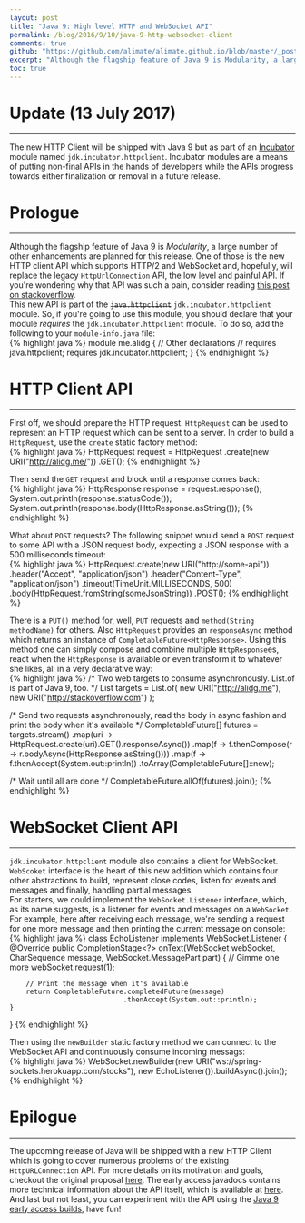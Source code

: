 ```yaml
---
layout: post
title: "Java 9: High level HTTP and WebSocket API"
permalink: /blog/2016/9/10/java-9-http-websocket-client
comments: true
github: "https://github.com/alimate/alimate.github.io/blob/master/_posts/2016-9-10-java-9-http-websocket-client.md"
excerpt: "Although the flagship feature of Java 9 is Modularity, a large number of other enhancements are planned for this release. One of those is the new HTTP client API ..."
toc: true
---
```

# Update (13 July 2017)
---
The new HTTP Client will be shipped with Java 9 but as part of an [Incubator][5] module named `jdk.incubator.httpclient`. Incubator modules are a means of putting non-final APIs in the hands of developers while the APIs progress towards either finalization or removal in a future release.


# Prologue
---
Although the flagship feature of Java 9 is *Modularity*, a large number of other enhancements are planned for this release. One of those is the new HTTP client API which supports HTTP/2 and WebSocket and, hopefully, will replace the legacy `HttpUrlConnection` API, the low level and
painful API. If you're wondering why that API was such a pain, consider reading [this post on stackoverflow][1].<br>
This new API is part of the <del>`java.httpclient`</del> `jdk.incubator.httpclient` module. So, if you're going to use this module, you should declare that your module *requires* the `jdk.incubator.httpclient` module. To do so, add the following to your `module-info.java` file:<br>
{% highlight java %}
module me.alidg {
    // Other declarations
    // requires java.httpclient;
    requires jdk.incubator.httpclient;
}
{% endhighlight %}

# HTTP Client API
---

First off, we should prepare the HTTP request. `HttpRequest` can be used to represent an HTTP request which can be sent to a server. In order to build a `HttpRequest`, use the `create` static factory method:<br>
{% highlight java %}
HttpRequest request = HttpRequest
                           .create(new URI("http://alidg.me/"))
                           .GET();
{% endhighlight %}

Then send the `GET` request and block until a response comes back:<br>
{% highlight java %}
HttpResponse response = request.response();
System.out.println(response.statusCode());
System.out.println(response.body(HttpResponse.asString()));
{% endhighlight %}

What about `POST` requests? The following snippet would send a `POST` request to some API with a JSON request body, expecting a JSON response with a 500 milliseconds timeout:<br>
{% highlight java %}
HttpRequest.create(new URI("http://some-api"))
                .header("Accept", "application/json")
                .header("Content-Type", "application/json")
                .timeout(TimeUnit.MILLISECONDS, 500)
                .body(HttpRequest.fromString(someJsonString))
                .POST();
{% endhighlight %}

There is a `PUT()` method for, well, `PUT` requests and `method(String methodName)` for others. Also `HttpRequest` provides an `responseAsync` method which returns an instance of `CompletableFuture<HttpResponse>`. Using this
method one can simply compose and combine multiple `HttpResponse`es, react when the `HttpResponse` is available or
even transform it to whatever she likes, all in a very declarative way:<br>
{% highlight java %}
/*
  Two web targets to consume asynchronously. List.of is part of Java 9, too.
 */
List<URI> targets = List.of(
        new URI("http://alidg.me"),
        new URI("http://stackoverflow.com")
);

/*
  Send two requests asynchronously, read the body in async fashion
  and print the body when it's available
 */
CompletableFuture<?>[] futures = targets.stream()
        .map(uri -> HttpRequest.create(uri).GET().responseAsync())
        .map(f -> f.thenCompose(r -> r.bodyAsync(HttpResponse.asString())))
        .map(f -> f.thenAccept(System.out::println))
        .toArray(CompletableFuture<?>[]::new);

/*
  Wait until all are done
 */
CompletableFuture.allOf(futures).join();
{% endhighlight %}

# WebSocket Client API
---

`jdk.incubator.httpclient` module also contains a client for WebSocket. `WebScoket` interface is the heart of this new
addition which contains four other abstractions to build, represent close codes, listen for events and messages and finally, handling
partial messages.<br>
For starters, we could implement the `WebSocket.Listener` interface, which, as its name suggests, is a listener for events and messages on a `WebSocket`. For example, here after receiving each message, we're sending a request for one more message and then printing the current message on console:<br>
{% highlight java %}
class EchoListener implements WebSocket.Listener {
    @Override
    public CompletionStage<?> onText(WebSocket webSocket,
                                     CharSequence message,
                                     WebSocket.MessagePart part) {
        // Gimme one more
        webSocket.request(1);

        // Print the message when it's available
        return CompletableFuture.completedFuture(message)
                                .thenAccept(System.out::println);
    }
}
{% endhighlight %}

Then using the `newBuilder` static factory method we can connect to the WebSocket API and continuously consume incoming messags: <br>
{% highlight java %}
WebSocket.newBuilder(new URI("ws://spring-sockets.herokuapp.com/stocks"),
                     new EchoListener()).buildAsync().join();
{% endhighlight %}

# Epilogue
---
The upcoming release of Java will be shipped with a new HTTP Client which is going to cover numerous problems of the existing `HttpURLConnection` API. For more details on its motivation and goals, checkout the original proposal [here][2]. The early access
javadocs contains more technical information about the API itself, which is available at [here][3]. And last but not least, you can
experiment with the API using the [Java 9 early access builds][4], have fun!  

[1]: http://stackoverflow.com/a/2793153/1393484
[2]: http://openjdk.java.net/jeps/110
[3]: http://download.java.net/java/jdk9/docs/api/index.html
[4]: https://jdk9.java.net/download/
[5]: http://openjdk.java.net/jeps/11
